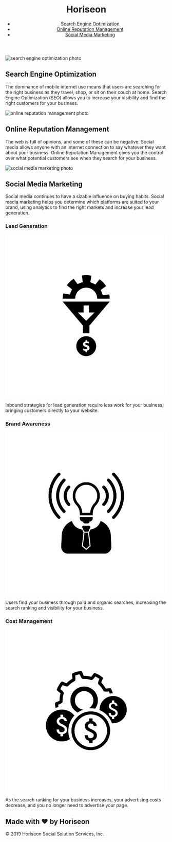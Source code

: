 <!DOCTYPE html>
<html lang="en-us">

<head>
    <meta charset="UTF-8" />
    <link rel="stylesheet" href="./assets/css/style.css">
    <title>Horiseon</title>
</head>

<body>
    <header class="header">
        <h1>Hori<span class="seo">seo</span>n</h1>
        <nav>
            <ul>
                <li>
                    <a href="#search-engine-optimization">Search Engine Optimization</a>
                </li>
                <li>
                    <a href="#online-reputation-management">Online Reputation Management</a>
                </li>
                <li>
                    <a href="#social-media-marketing">Social Media Marketing</a>
                </li>
            </ul>
        </nav>
    </header>
    <figure class="hero"></figure>
    <main class="content">
        <section class="search-engine-optimization" id="search-engine-optimization">
            <img src="./assets/images/search-engine-optimization.jpg" class="float-left" alt="search engine optimization photo">
            <h2>Search Engine Optimization</h2>
            <p>
                The dominance of mobile internet use means that users are searching for the right business as they travel, shop, or sit on their couch at home. Search Engine Optimization (SEO) allows you to increase your visibility and find the right customers for your business.
            </p>
        </section>
        <section class="online-reputation-management" id="online-reputation-management">
            <img src="./assets/images/online-reputation-management.jpg" class="float-right" alt="online reputation management photo">
            <h2>Online Reputation Management</h2>
            <p>
                The web is full of opinions, and some of these can be negative. Social media allows anyone with an internet connection to say whatever they want about your business. Online Reputation Management gives you the control over what potential customers see when they search for your business.
            </p>
        </section>
        <section class="social-media-marketing" id="social-media-marketing">
            <img src="./assets/images/social-media-marketing.jpg" class="float-left" alt="social media marketing photo">
            <h2>Social Media Marketing</h2>
            <p>
                Social media continues to have a sizable influence on buying habits. Social media marketing helps you determine which platforms are suited to your brand, using analytics to find the right markets and increase your lead generation.
            </p>
        </section>
    </main>
    <main class="benefits">
        <section class="benefit-lead">
            <h3>Lead Generation</h3>
            <img src="./assets/images/lead-generation.png" alt="benefit-lead photo">
            <p>
                Inbound strategies for lead generation require less work for your business, bringing customers directly to your website.
            </p>
        </section>
        <section class="benefit-brand">
            <h3>Brand Awareness</h3>
            <img src="./assets/images/brand-awareness.png" alt="benefit-brand photo">
            <p>
                Users find your business through paid and organic searches, increasing the search ranking and visibility for your business.
            </p>
        </section>
        <section class="benefit-cost">
            <h3>Cost Management</h3>
            <img src="./assets/images/cost-management.png" alt="benefit-cost photo">
            <p>
                As the search ranking for your business increases, your advertising costs decrease, and you no longer need to advertise your page.
            </p>
        </section>
    </main>
    <footer class="footer">
        <h2>Made with ❤️️ by Horiseon</h2>
        <p>
            &copy; 2019 Horiseon Social Solution Services, Inc.
        </p>
    </footer>
</body>

</html>

